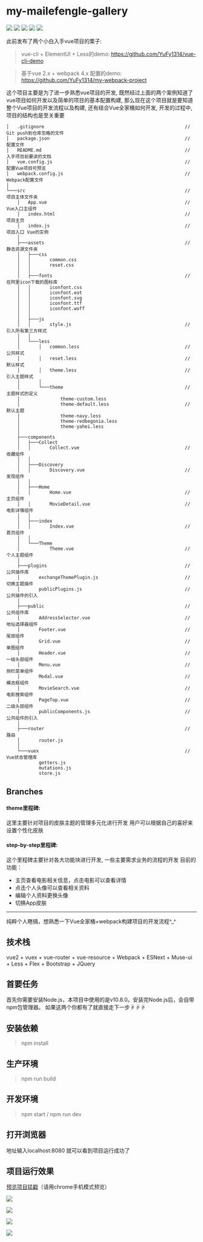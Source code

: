 # my-mailefengle-gallery
 
![](https://img.shields.io/badge/node-%3E%3D6.0-brightgreen.svg) ![](https://img.shields.io/badge/npm-v3.5.0-blue.svg) ![](https://img.shields.io/appveyor/ci/gruntjs/grunt.svg) ![](https://img.shields.io/badge/dependencies-up%20to%20date-green.svg) ![](https://img.shields.io/badge/dev%20dependencies-up%20to%20date-green.svg)

此前发布了两个小白入手vue项目的栗子:
> vue-cli + ElementUI + Less的demo: https://github.com/YuFy1314/vue-cli-demo

> 基于vue 2.x + webpack 4.x 配置的demo: https://github.com/YuFy1314/my-webpack-project

这个项目主要是为了进一步熟悉vue项目的开发, 既然经过上面的两个案例知道了vue项目如何开发以及简单的项目的基本配置构建, 那么现在这个项目就是要知道整个Vue项目的开发流程以及构建, 还有结合Vue全家桶如何开发, 开发的过程中, 项目的结构也是至关重要

```
│   .gitignore                                                    // Git push到仓库忽略的文件
│   package.json                                                  // 配置文件
│   README.md                                                     // 入手项目前要读的文档
│   vue.config.js                                                 // 配置Vue项目可预览
│   webpack.config.js                                             // Webpack配置文件
│                                                                 
└───src                                                           // 项目主体文件夹
    │   App.vue                                                   // Vue入口主组件
    │   index.html                                                // 项目主页
    │   index.js                                                  // 项目入口 Vue的实例
    │                                                             
    ├───assets                                                    // 静态资源文件夹
    │   ├───css                                                   
    │   │       common.css                                        
    │   │       reset.css                                         
    │   │                                                         
    │   ├───fonts                                                 // 在阿里icon下载的图标库
    │   │       iconfont.css                                      
    │   │       iconfont.eot                                      
    │   │       iconfont.svg                                      
    │   │       iconfont.ttf                                      
    │   │       iconfont.woff                                     
    │   │                                                         
    │   ├───js                                                    
    │   │       style.js                                          // 引入所有第三方样式
    │   │                                                         
    │   └───less                                                  
    │       │   common.less                                       // 公共样式
    │       │   reset.less                                        // 默认样式
    │       │   theme.less                                        // 引入主题样式
    │       │                                                     
    │       └───theme                                             // 主题样式的定义
    │               theme-custom.less                             
    │               theme-default.less                            // 默认主题
    │               theme-navy.less                               
    │               theme-redbegonia.less                         
    │               theme-yahei.less                              
    │                                                             
    ├───components                                                
    │   ├───Collect                                               
    │   │       Collect.vue                                       // 收藏组件
    │   │                                                         
    │   ├───Discovery                                             
    │   │       Discovery.vue                                     // 发现组件
    │   │                                                         
    │   ├───Home                                                  
    │   │       Home.vue                                          // 主页组件
    │   │       MovieDetail.vue                                   // 电影详情组件
    │   │                                                         
    │   ├───index                                                 
    │   │       Index.vue                                         // 首页组件
    │   │                                                         
    │   └───Theme                                                 
    │           Theme.vue                                         // 个人主题组件
    │                                                             
    ├───plugins                                                   // 公共插件库
    │       exchangeThemePlugin.js                                // 切换主题插件
    │       publicPlugins.js                                      // 公共插件的引入
    │                                                             
    ├───public                                                    // 公共组件库
    │       AddressSelector.vue                                   // 地址选择器组件
    │       Footer.vue                                            // 尾部组件
    │       Grid.vue                                              // 单图组件
    │       Header.vue                                            // 一级头部组件
    │       Menu.vue                                              // 侧栏菜单组件
    │       Modal.vue                                             // 模态框组件
    │       MovieSearch.vue                                       // 电影搜索组件
    │       PageTop.vue                                           // 二级头部组件
    │       publicComponents.js                                   // 公共组件的引入
    │                                                             
    ├───router                                                    // 路由
    │       router.js                                             
    │                                                             
    └───vuex                                                      // Vue状态管理库
            getters.js                                            
            mutations.js                                          
            store.js                                              
```
## Branches
#### theme里程碑:
这里主要针对项目的皮肤主题的管理多元化进行开发
用户可以根据自己的喜好来设置个性化皮肤
 
#### step-by-step里程碑:
这个里程碑主要针对各大功能块进行开发, 一些主要需求业务的流程的开发
目前的功能：
* 主页查看电影相关信息，点击电影可以查看详情
* 点击个人头像可以查看相关资料
* 编辑个人资料更换头像
* 切换App皮肤

-----------------------
纯粹个人瞎搞，想熟悉一下Vue全家桶+webpack构建项目的开发流程^_^

## 技术栈
vue2 + vuex + vue-router + vue-resource + Webpack + ESNext + Muse-ui + Less + Flex + Bootstrap + JQuery

## 首要任务
首先你需要安装Node.js，本项目中使用的是v10.8.0。安装完Node.js后，会自带npm包管理器。
如果这两个你都有了就直接走下一步☟☟☟
## 安装依赖
> npm install
## 生产环境
> npm run build
## 开发环境
> npm start / npm run dev
## 打开浏览器
地址输入localhost:8080  就可以看到项目运行成功了
## 项目运行效果
[预览项目猛戳](https://yufy1314.github.io/my-mailefengle-gallery/)（请用chrome手机模式预览）

![](https://github.com/YuFy1314/my-mailefengle-gallery/blob/master/src/assets/images/SmartSelect_20190107-154453_Gallery.gif)

![](https://github.com/YuFy1314/my-mailefengle-gallery/blob/master/src/assets/images/SmartSelect_20190107-154701_Gallery.gif)

![](https://github.com/YuFy1314/my-mailefengle-gallery/blob/master/src/assets/images/SmartSelect_20190107-154805_Gallery.gif)

![](https://github.com/YuFy1314/my-mailefengle-gallery/blob/master/src/assets/images/SmartSelect_20190107-154839_Gallery.gif)
